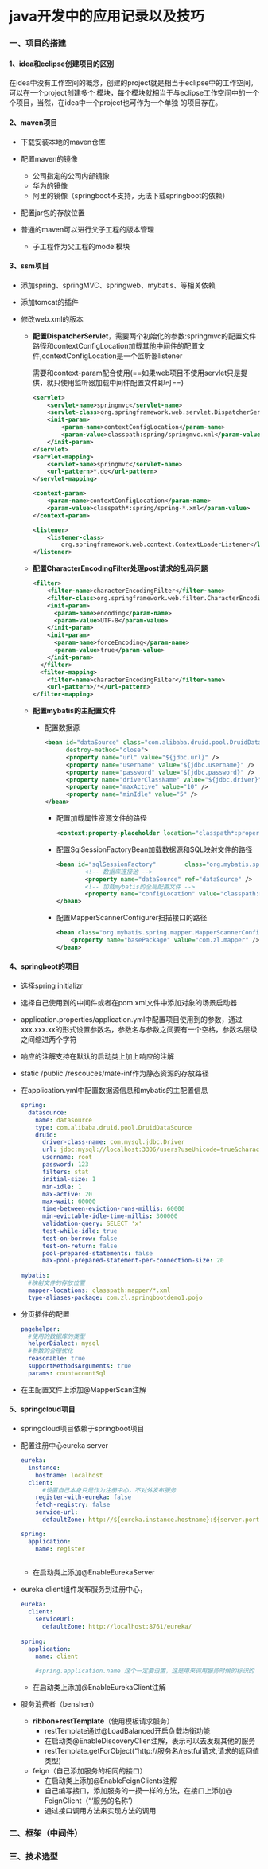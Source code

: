 # java开发中的应用记录以及技巧

### 一、项目的搭建

#### 1、idea和eclipse创建项目的区别

在idea中没有工作空间的概念，创建的project就是相当于eclipse中的工作空间。可以在一个project创建多个		模块，每个模块就相当于与eclipse工作空间中的一个个项目，当然，在idea中一个project也可作为一个单独		的项目存在。

#### 2、maven项目

- 下载安装本地的maven仓库

- 配置maven的镜像

  - 公司指定的公司内部镜像
  - 华为的镜像
  - 阿里的镜像（springboot不支持，无法下载springboot的依赖）

- 配置jar包的存放位置

- 普通的maven可以进行父子工程的版本管理

  - 子工程作为父工程的model模块

#### 3、ssm项目

- 添加spring、springMVC、springweb、mybatis、等相关依赖

- 添加tomcat的插件

- 修改web.xml的版本

  - **配置DispatcherServlet**，需要两个初始化的参数:springmvc的配置文件路径和contextConfigLocation加载其他中间件的配置文件,contextConfigLocation是一个监听器listener

    需要和context-param配合使用(==如果web项目不使用servlet只是提供，就只使用监听器加载中间件配置文件即可==)

    ```xml
    <servlet>
        <servlet-name>springmvc</servlet-name>
        <servlet-class>org.springframework.web.servlet.DispatcherServlet</servlet-class>
        <init-param>
            <param-name>contextConfigLocation</param-name>
            <param-value>classpath:spring/springmvc.xml</param-value>
        </init-param>
    </servlet>
    <servlet-mapping>
        <servlet-name>springmvc</servlet-name>
        <url-pattern>*.do</url-pattern>
    </servlet-mapping>
    
    <context-param>
        <param-name>contextConfigLocation</param-name>
        <param-value>classpath*:spring/spring-*.xml</param-value>
    </context-param>
    
    <listener>
        <listener-class>
            org.springframework.web.context.ContextLoaderListener</listener-class>
    </listener>
    ```

  - **配置CharacterEncodingFilter处理post请求的乱码问题**

    ```xml
    <filter>
        <filter-name>characterEncodingFilter</filter-name>
        <filter-class>org.springframework.web.filter.CharacterEncodingFilter</filter-class>
        <init-param>
          <param-name>encoding</param-name>
          <param-value>UTF-8</param-value>
        </init-param>
        <init-param>
          <param-name>forceEncoding</param-name>
          <param-value>true</param-value>
        </init-param>
      </filter>
      <filter-mapping>
        <filter-name>characterEncodingFilter</filter-name>
        <url-pattern>/*</url-pattern>
    </filter-mapping>
    ```

  - **配置mybatis的主配置文件**

    - 配置数据源

      ```xml
      <bean id="dataSource" class="com.alibaba.druid.pool.DruidDataSource"
      		destroy-method="close">
      		<property name="url" value="${jdbc.url}" />
      		<property name="username" value="${jdbc.username}" />
      		<property name="password" value="${jdbc.password}" />
      		<property name="driverClassName" value="${jdbc.driver}" />
      		<property name="maxActive" value="10" />
      		<property name="minIdle" value="5" />
      </bean>
      ```

      - 配置加载属性资源文件的路径

        ```xml
        <context:property-placeholder location="classpath*:properties/*.properties" />
        ```

      - 配置SqlSessionFactoryBean加载数据源和SQL映射文件的路径

        ```xml
        <bean id="sqlSessionFactory" 		class="org.mybatis.spring.SqlSessionFactoryBean">
        		<!-- 数据库连接池 -->
        		<property name="dataSource" ref="dataSource" />
        		<!-- 加载mybatis的全局配置文件 -->
        		<property name="configLocation" value="classpath:mybatis/SqlMapConfig.xml" />
        </bean>
        ```

      - 配置MapperScannerConfigurer扫描接口的路径

        ```xml
        <bean class="org.mybatis.spring.mapper.MapperScannerConfigurer">
        	<property name="basePackage" value="com.zl.mapper" />
        </bean>
        ```

#### 4、springboot的项目

- 选择spring initializr

- 选择自己使用到的中间件或者在pom.xml文件中添加对象的场景启动器

- application.properties/application.yml中配置项目使用到的参数，通过xxx.xxx.xx的形式设置参数名，参数名与参数之间要有一个空格，参数名层级之间缩进两个字符

- 响应的注解支持在默认的启动类上加上响应的注解

- static /public /rescouces/mate-inf作为静态资源的存放路径

- 在application.yml中配置数据源信息和mybatis的主配置信息

  ```yaml
  spring:
    datasource:
      name: datasource
      type: com.alibaba.druid.pool.DruidDataSource
      druid:
        driver-class-name: com.mysql.jdbc.Driver
        url: jdbc:mysql://localhost:3306/users?useUnicode=true&characterEncoding=UTF-8&allowMultiQueries=true&serverTimezone=GMT%2B8
        username: root
        password: 123
        filters: stat
        initial-size: 1
        min-idle: 1
        max-active: 20
        max-wait: 60000
        time-between-eviction-runs-millis: 60000
        min-evictable-idle-time-millis: 300000
        validation-query: SELECT 'x'
        test-while-idle: true
        test-on-borrow: false
        test-on-return: false
        pool-prepared-statements: false
        max-pool-prepared-statement-per-connection-size: 20
        
  mybatis:
    #映射文件的存放位置
    mapper-locations: classpath:mapper/*.xml
    type-aliases-package: com.zl.springbootdemo1.pojo
  ```

- 分页插件的配置

  ```yaml
  pagehelper:
    #使用的数据库的类型
    helperDialect: mysql
    #参数的合理优化
    reasonable: true
    supportMethodsArguments: true
    params: count=countSql
  ```

- 在主配置文件上添加@MapperScan注解

#### 5、springcloud项目

- springcloud项目依赖于springboot项目

- 配置注册中心eureka server

  ```yaml
  eureka:
    instance:
      hostname: localhost
    client:
    	#设置自己本身只是作为注册中心，不对外发布服务
      register-with-eureka: false
      fetch-registry: false
      service-url:
        defaultZone: http://${eureka.instance.hostname}:${server.port}/eureka/
  
  spring:
    application:
      name: register
      
  ```

  - 在启动类上添加@EnableEurekaServer

- eureka client组件发布服务到注册中心，

  ```yaml
  eureka:
    client:
      serviceUrl:
        defaultZone: http://localhost:8761/eureka/
        
  spring:
    application:
      name: client
      
      #spring.application.name 这个一定要设置，这是用来调用服务时候的标识的
  ```

  - 在启动类上添加@EnableEurekaClient注解

- 服务消费者（benshen）

  - **ribbon+restTemplate**（使用模板请求服务）
    - restTemplate通过@LoadBalanced开启负载均衡功能
    - 在启动类@EnableDiscoveryClien注解，表示可以去发现其他的服务
    - restTemplate.getForObject(“http://服务名/restful请求,请求的返回值类型)
  - feign（自己添加服务的相同的接口）
    - 在启动类上添加@EnableFeignClients注解
    - 自己编写接口，添加服务的一摸一样的方法，在接口上添加@ FeignClient（“‘服务的名称’）
    - 通过接口调用方法来实现方法的调用

### **二、框架（中间件）**

### 三、技术选型